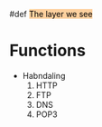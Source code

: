 #def <mark style="background: #FFB86CA6;">The layer we see</mark>
# Functions
- Habndaling
  1. HTTP
  2. FTP
  3. DNS
  4. POP3